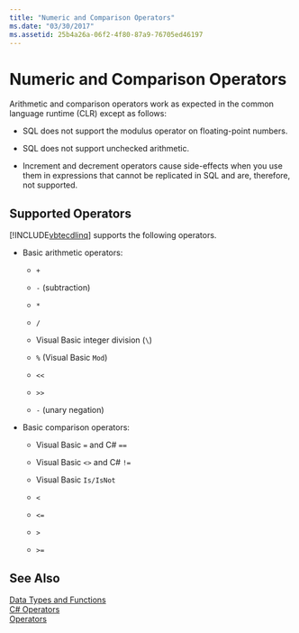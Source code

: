 ```yaml
---
title: "Numeric and Comparison Operators"
ms.date: "03/30/2017"
ms.assetid: 25b4a26a-06f2-4f80-87a9-76705ed46197
---
```

# Numeric and Comparison Operators
Arithmetic and comparison operators work as expected in the common language runtime (CLR) except as follows:  
  
- SQL does not support the modulus operator on floating-point numbers.  
  
- SQL does not support unchecked arithmetic.  
  
- Increment and decrement operators cause side-effects when you use them in expressions that cannot be replicated in SQL and are, therefore, not supported.  
  
## Supported Operators  
 [!INCLUDE[vbtecdlinq](../../../../../../includes/vbtecdlinq-md.md)] supports the following operators.  
  
- Basic arithmetic operators:  
  
  - `+`  
  
  - `-` (subtraction)  
  
  - `*`  
  
  - `/`  
  
  - Visual Basic integer division (`\`)  
  
  - `%` (Visual Basic `Mod`)  
  
  - `<<`  
  
  - `>>`  
  
  - `-` (unary negation)  
  
- Basic comparison operators:  
  
  - Visual Basic `=` and C# `==`  
  
  - Visual Basic `<>` and C# `!=`  
  
  - Visual Basic `Is/IsNot`  
  
  - `<`  
  
  - `<=`  
  
  - `>`  
  
  - `>=`  
  
## See Also  
 [Data Types and Functions](../../../../../../docs/framework/data/adonet/sql/linq/data-types-and-functions.md)  
 [C# Operators](http://msdn.microsoft.com/library/0301e31f-22ad-49af-ac3c-d5eae7f0ac43)  
 [Operators](../../../../../visual-basic/language-reference/operators/index.md)
